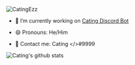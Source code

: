 <p align="left"> <img src="https://komarev.com/ghpvc/?username=CatingEzz" alt="CatingEzz" /> </p>

- 🤖 I’m currently working on [Cating Discord Bot](https://discord.com/login?redirect_to=%2Foauth2%2Fauthorize%3Fclient_id%3D714067151161393153%26scope%3Dbot%26permissions%3D2146958839)

- 😄 Pronouns: He/Him

- 💬 Contact me: Cating </>#9999

![Cating's github stats](https://github-readme-stats.vercel.app/api?username=CatingEzz&hide=[])